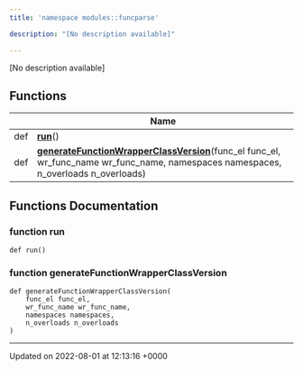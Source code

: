 ```yaml
---
title: 'namespace modules::funcparse'

description: "[No description available]"

---
```







[No description available]

## Functions

|                | Name           |
| -------------- | -------------- |
| def | **[run](/documentation/code/namespaces/namespacemodules_1_1funcparse/#function-run)**() |
| def | **[generateFunctionWrapperClassVersion](/documentation/code/namespaces/namespacemodules_1_1funcparse/#function-generatefunctionwrapperclassversion)**(func_el func_el, wr_func_name wr_func_name, namespaces namespaces, n_overloads n_overloads) |


## Functions Documentation

### function run

```
def run()
```


### function generateFunctionWrapperClassVersion

```
def generateFunctionWrapperClassVersion(
    func_el func_el,
    wr_func_name wr_func_name,
    namespaces namespaces,
    n_overloads n_overloads
)
```






-------------------------------

Updated on 2022-08-01 at 12:13:16 +0000